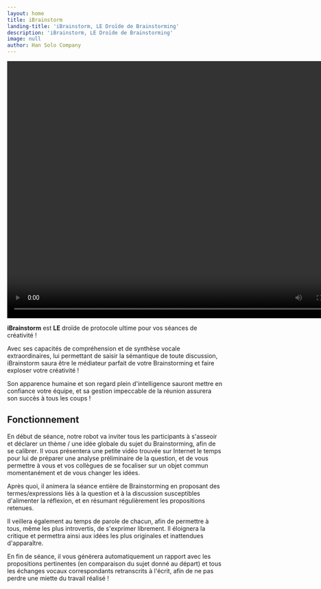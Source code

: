 ```yaml
---
layout: home
title: iBrainstorm
landing-title: 'iBrainstorm, LE Droïde de Brainstorming'
description: 'iBrainstorm, LE Droïde de Brainstorming'
image: null
author: Han Solo Company
---
```


<div style="margin: 0 auto; width: 900px;">
  <video width="800" height="600" controls>
   <source src="assets/video/Presentation.mp4" type="video/mp4">
  Your browser does not support the video tag.
  </video>
</div>

**iBrainstorm** est **LE** droïde de protocole ultime pour vos séances de créativité !

Avec ses capacités de compréhension et de synthèse vocale extraordinaires, lui permettant de saisir la sémantique de toute discussion, iBrainstorm saura être le médiateur parfait de votre Brainstorming et faire exploser votre créativité !

Son apparence humaine et son regard plein d'intelligence sauront mettre en confiance votre équipe, et sa gestion impeccable de la réunion assurera son succès à tous les coups !

## Fonctionnement

En début de séance, notre robot va inviter tous les participants à s'asseoir et déclarer un thème / une idée globale du sujet du Brainstorming, afin de se calibrer. Il vous présentera une petite vidéo trouvée sur Internet le temps pour lui de préparer une analyse préliminaire de la question, et de vous permettre à vous et vos collègues de se focaliser sur un objet commun momentanément et de vous changer les idées.

Après quoi, il animera la séance entière de Brainstorming en proposant des termes/expressions liés à la question et à la discussion susceptibles d'alimenter la réflexion, et en résumant régulièrement les propositions retenues.

Il veillera également au temps de parole de chacun, afin de permettre à tous, même les plus introvertis, de s'exprimer librement. Il éloignera la critique et permettra ainsi aux idées les plus originales et inattendues d'apparaître.

En fin de séance, il vous génèrera automatiquement un rapport avec les propositions pertinentes (en comparaison du sujet donné au départ) et tous les échanges vocaux correspondants retranscrits à l'écrit, afin de ne pas perdre une miette du travail réalisé !
